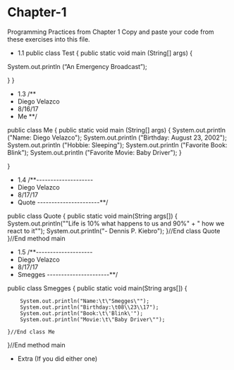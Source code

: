 # Chapter-1
Programming Practices from Chapter 1
Copy and paste your code from these exercises into this file.

* 1.1
public class Test
{
public static void main (String[] args)
  {

System.out.println (“An Emergency Broadcast”);

  }
}



* 1.3
/**
 * Diego Velazco
 * 8/16/17
 * Me
**/

public class Me
{
public static void main (String[] args)
  {
    System.out.println ("Name: Diego Velazco");
    System.out.println ("Birthday: August 23, 2002");
    System.out.println ("Hobbie: Sleeping");
    System.out.println ("Favorite Book: Blink");
    System.out.println ("Favorite Movie: Baby Driver");
  }

}



* 1.4
/**--------------------
 * Diego Velazco
 * 8/17/17
 * Quote
 ----------------------**/

public class Quote 
{
    public static void main(String args[]) 
    {
        System.out.println("\"Life is 10% what happens to us and 90%" +
        " how we react to it\"");
         System.out.println("- Dennis P. Kiebro");
    }//End class Quote
}//End method main




* 1.5
/**--------------------
 * Diego Velazco
 * 8/17/17
 * Smegges
 ----------------------**/

public class Smegges
{
    public static void main(String args[]) 
    {
        
        System.out.println("Name:\t\"Smegges\"");
        System.out.println("Birthday:\t08\\23\\17");
        System.out.println("Book:\t\'Blink\'");
        System.out.println("Movie:\t\"Baby Driver\"");
    
    }//End class Me

}//End method main


* Extra (If you did either one)
